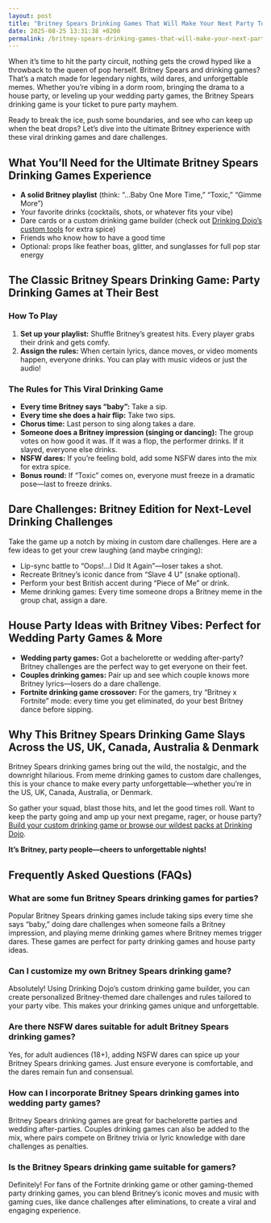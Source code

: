 ```yaml
---
layout: post
title: "Britney Spears Drinking Games That Will Make Your Next Party Toxic"
date: 2025-08-25 13:31:38 +0200
permalink: /britney-spears-drinking-games-that-will-make-your-next-party-toxic/
---
```

When it’s time to hit the party circuit, nothing gets the crowd hyped like a throwback to the queen of pop herself. Britney Spears and drinking games? That’s a match made for legendary nights, wild dares, and unforgettable memes. Whether you’re vibing in a dorm room, bringing the drama to a house party, or leveling up your wedding party games, the Britney Spears drinking game is your ticket to pure party mayhem.

Ready to break the ice, push some boundaries, and see who can keep up when the beat drops? Let’s dive into the ultimate Britney experience with these viral drinking games and dare challenges.

## What You’ll Need for the Ultimate Britney Spears Drinking Games Experience

- **A solid Britney playlist** (think: “…Baby One More Time,” “Toxic,” “Gimme More”)
- Your favorite drinks (cocktails, shots, or whatever fits your vibe)
- Dare cards or a custom drinking game builder (check out [Drinking Dojo’s custom tools](https://drinkingdojo.com) for extra spice)
- Friends who know how to have a good time
- Optional: props like feather boas, glitter, and sunglasses for full pop star energy

## The Classic Britney Spears Drinking Game: Party Drinking Games at Their Best

### How To Play

1. **Set up your playlist:** Shuffle Britney’s greatest hits. Every player grabs their drink and gets comfy.
2. **Assign the rules:** When certain lyrics, dance moves, or video moments happen, everyone drinks. You can play with music videos or just the audio!

### The Rules for This Viral Drinking Game

- **Every time Britney says “baby”:** Take a sip.
- **Every time she does a hair flip:** Take two sips.
- **Chorus time:** Last person to sing along takes a dare.
- **Someone does a Britney impression (singing or dancing):** The group votes on how good it was. If it was a flop, the performer drinks. If it slayed, everyone else drinks.
- **NSFW dares:** If you’re feeling bold, add some NSFW dares into the mix for extra spice.
- **Bonus round:** If “Toxic” comes on, everyone must freeze in a dramatic pose—last to freeze drinks.

## Dare Challenges: Britney Edition for Next-Level Drinking Challenges

Take the game up a notch by mixing in custom dare challenges. Here are a few ideas to get your crew laughing (and maybe cringing):

- Lip-sync battle to “Oops!...I Did It Again”—loser takes a shot.
- Recreate Britney’s iconic dance from “Slave 4 U” (snake optional).
- Perform your best British accent during “Piece of Me” or drink.
- Meme drinking games: Every time someone drops a Britney meme in the group chat, assign a dare.

## House Party Ideas with Britney Vibes: Perfect for Wedding Party Games & More

- **Wedding party games:** Got a bachelorette or wedding after-party? Britney challenges are the perfect way to get everyone on their feet.
- **Couples drinking games:** Pair up and see which couple knows more Britney lyrics—losers do a dare challenge.
- **Fortnite drinking game crossover:** For the gamers, try “Britney x Fortnite” mode: every time you get eliminated, do your best Britney dance before sipping.

## Why This Britney Spears Drinking Game Slays Across the US, UK, Canada, Australia & Denmark

Britney Spears drinking games bring out the wild, the nostalgic, and the downright hilarious. From meme drinking games to custom dare challenges, this is your chance to make every party unforgettable—whether you’re in the US, UK, Canada, Australia, or Denmark.

So gather your squad, blast those hits, and let the good times roll. Want to keep the party going and amp up your next pregame, rager, or house party? [Build your custom drinking game or browse our wildest packs at Drinking Dojo](https://drinkingdojo.com).

**It’s Britney, party people—cheers to unforgettable nights!**

## Frequently Asked Questions (FAQs)

### What are some fun Britney Spears drinking games for parties?

Popular Britney Spears drinking games include taking sips every time she says “baby,” doing dare challenges when someone fails a Britney impression, and playing meme drinking games where Britney memes trigger dares. These games are perfect for party drinking games and house party ideas.

### Can I customize my own Britney Spears drinking game?

Absolutely! Using Drinking Dojo’s custom drinking game builder, you can create personalized Britney-themed dare challenges and rules tailored to your party vibe. This makes your drinking games unique and unforgettable.

### Are there NSFW dares suitable for adult Britney Spears drinking games?

Yes, for adult audiences (18+), adding NSFW dares can spice up your Britney Spears drinking games. Just ensure everyone is comfortable, and the dares remain fun and consensual.

### How can I incorporate Britney Spears drinking games into wedding party games?

Britney Spears drinking games are great for bachelorette parties and wedding after-parties. Couples drinking games can also be added to the mix, where pairs compete on Britney trivia or lyric knowledge with dare challenges as penalties.

### Is the Britney Spears drinking game suitable for gamers?

Definitely! For fans of the Fortnite drinking game or other gaming-themed party drinking games, you can blend Britney’s iconic moves and music with gaming cues, like dance challenges after eliminations, to create a viral and engaging experience.

<script type="application/ld+json">
{
  "@context": "https://schema.org",
  "@type": "BlogPosting",
  "headline": "Britney Spears Drinking Games That Will Make Your Next Party Toxic",
  "description": "Get ready to party with Britney Spears drinking games featuring viral drinking games, custom dare challenges, and meme drinking games perfect for house party ideas, wedding party games, and more.",
  "author": {
    "@type": "Person",
    "name": "Drinking Dojo"
  },
  "publisher": {
    "@type": "Person",
    "name": "Drinking Dojo"
  },
  "mainEntityOfPage": {
    "@type": "WebPage",
    "@id": "https://drinkingdojo.com/blog/britney-spears-drinking-games"
  },
  "datePublished": "2024-06-01",
  "dateModified": "2024-06-01",
  "keywords": "drinking games, party drinking games, custom drinking game builder, dare challenges, viral drinking games, meme drinking games, fortnite drinking game, inauguration day drinking game, NSFW dares, election day drinking game, wedding party games, couples drinking games, house party ideas, drinking challenges",
  "inLanguage": "en-US"
}
</script>

<script type="application/ld+json">
{
  "@context": "https://schema.org",
  "@type": "FAQPage",
  "mainEntity": [
    {
      "@type": "Question",
      "name": "What are some fun Britney Spears drinking games for parties?",
      "acceptedAnswer": {
        "@type": "Answer",
        "text": "Popular Britney Spears drinking games include taking sips every time she says “baby,” doing dare challenges when someone fails a Britney impression, and playing meme drinking games where Britney memes trigger dares. These games are perfect for party drinking games and house party ideas."
      }
    },
    {
      "@type": "Question",
      "name": "Can I customize my own Britney Spears drinking game?",
      "acceptedAnswer": {
        "@type": "Answer",
        "text": "Absolutely! Using Drinking Dojo’s custom drinking game builder, you can create personalized Britney-themed dare challenges and rules tailored to your party vibe. This makes your drinking games unique and unforgettable."
      }
    },
    {
      "@type": "Question",
      "name": "Are there NSFW dares suitable for adult Britney Spears drinking games?",
      "acceptedAnswer": {
        "@type": "Answer",
        "text": "Yes, for adult audiences (18+), adding NSFW dares can spice up your Britney Spears drinking games. Just ensure everyone is comfortable, and the dares remain fun and consensual."
      }
    },
    {
      "@type": "Question",
      "name": "How can I incorporate Britney Spears drinking games into wedding party games?",
      "acceptedAnswer": {
        "@type": "Answer",
        "text": "Britney Spears drinking games are great for bachelorette parties and wedding after-parties. Couples drinking games can also be added to the mix, where pairs compete on Britney trivia or lyric knowledge with dare challenges as penalties."
      }
    },
    {
      "@type": "Question",
      "name": "Is the Britney Spears drinking game suitable for gamers?",
      "acceptedAnswer": {
        "@type": "Answer",
        "text": "Definitely! For fans of the Fortnite drinking game or other gaming-themed party drinking games, you can blend Britney’s iconic moves and music with gaming cues, like dance challenges after eliminations, to create a viral and engaging experience."
      }
    }
  ]
}
</script>